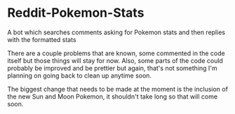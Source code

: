 # Reddit-Pokemon-Stats
A bot which searches comments asking for Pokemon stats and then replies with the formatted stats

There are a couple problems that are known, some commented in the code itself but those things will stay for now.
Also, some parts of the code could probably be improved and be prettier but again, that's not something I'm planning on going back to clean up anytime soon.

The biggest change that needs to be made at the moment is the inclusion of the new Sun and Moon Pokemon, it shouldn't take long so that will come soon.
